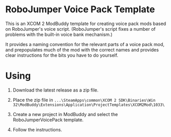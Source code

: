 # RoboJumper Voice Pack Template

This is an XCOM 2 ModBuddy template for creating voice pack mods based on RoboJumper's voice script. (RoboJumper's script fixes a number of problems with the built-in voice bank mechanism.)

It provides a naming convention for the relevant parts of a voice pack mod, and prepopulates much of the mod with the correct names and provides clear instructions for the bits you have to do yourself.


# Using

1. Download the latest release as a zip file.

2. Place the zip file in `...\SteamApps\common\XCOM 2 SDK\Binaries\Win 32\ModBuddy\Extensions\Application\ProjectTemplates\XCOM2Mod\1033\`

3. Create a new project in ModBuddy and select the RoboJumperVoicePack template.

4. Follow the instructions.
